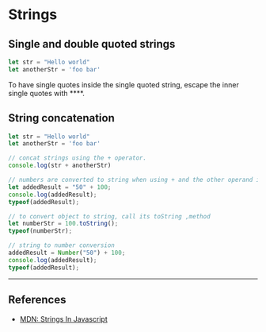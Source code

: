 # Strings

## Single and double quoted strings

```javascript
let str = "Hello world"
let anotherStr = 'foo bar'
```

To have single quotes inside the single quoted string, escape the inner single quotes with **\**.

## String concatenation

```javascript
let str = "Hello world"
let anotherStr = 'foo bar'

// concat strings using the + operator.
console.log(str + anotherStr)

// numbers are converted to string when using + and the other operand is a string
let addedResult = "50" + 100;
console.log(addedResult);
typeof(addedResult);

// to convert object to string, call its toString ,method
let numberStr = 100.toString();
typeof(numberStr);

// string to number conversion
addedResult = Number("50") + 100;
console.log(addedResult);
typeof(addedResult);
```

---

## References

* [MDN: Strings In Javascript](https://developer.mozilla.org/en-US/docs/Learn/JavaScript/First_steps/Strings)
